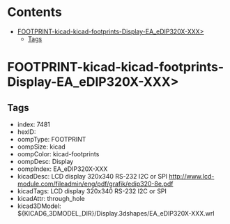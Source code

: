 



Contents
========

* [FOOTPRINT-kicad-kicad-footprints-Display-EA_eDIP320X-XXX>](#footprint-kicad-kicad-footprints-display-ea_edip320x-xxx)
	* [Tags](#tags)

# FOOTPRINT-kicad-kicad-footprints-Display-EA_eDIP320X-XXX>

## Tags

- index: 7481
- hexID: 
- oompType: FOOTPRINT
- oompSize: kicad
- oompColor: kicad-footprints
- oompDesc: Display
- oompIndex: EA_eDIP320X-XXX
- kicadDesc: LCD display 320x340 RS-232 I2C or SPI http://www.lcd-module.com/fileadmin/eng/pdf/grafik/edip320-8e.pdf
- kicadTags: LCD display 320x340 RS-232 I2C or SPI
- kicadAttr: through_hole
- kicad3DModel: ${KICAD6_3DMODEL_DIR}/Display.3dshapes/EA_eDIP320X-XXX.wrl
